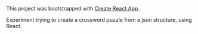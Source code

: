 This project was bootstrapped with [Create React App](https://github.com/facebookincubator/create-react-app).

Experiment trying to create a crossword puzzle from a json structure, using React.
